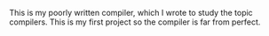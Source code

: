 This is my poorly written compiler, which I wrote to study the topic compilers. This is my first project so the compiler is far from perfect.